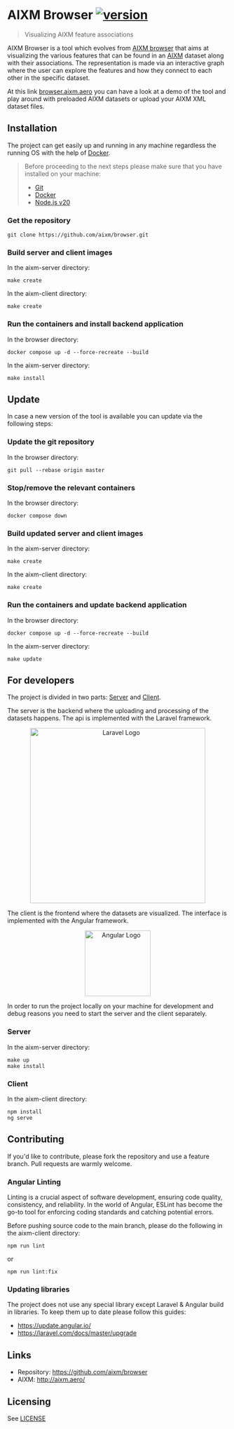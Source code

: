 # AIXM Browser [![version](https://img.shields.io/badge/version-1.0.2-yellow.svg)](https://semver.org)
> Visualizing AIXM feature associations

AIXM Browser is a tool which evolves from [AIXM browser](https://github.com/eurocontrol-swim/aixm-graph) that aims at visualizing the various features that can be found in an [AIXM](http://aixm.aero/) 
dataset along with their associations. The representation is made via an interactive graph where the user can explore 
the features and how they connect to each other in the specific dataset. 

At this link [browser.aixm.aero](https://browser.aixm.aero/) you can have a look at a demo of 
the tool and play around with preloaded AIXM datasets or upload your AIXM XML dataset files.

## Installation

The project can get easily up and running in any machine regardless the running OS with the help of 
[Docker](https://www.docker.com/).

> Before proceeding to the next steps please make sure that you have installed on your machine:
>   - [Git](https://git-scm.com/book/en/v2/Getting-Started-Installing-Git) 
>   - [Docker](https://docs.docker.com/get-docker/)
>   - [Node.js v20](https://nodejs.org/dist/latest-v20.x/)

### Get the repository

```shell script
git clone https://github.com/aixm/browser.git
```

### Build server and client images

In the aixm-server directory:
```shell script
make create
```
In the aixm-client directory:
```shell script
make create
```

### Run the containers and install backend application

In the browser directory:
```shell script
docker compose up -d --force-recreate --build
```
In the aixm-server directory:
```shell script
make install
```

## Update
In case a new version of the tool is available you can update via the following steps:

### Update the git repository
In the browser directory:
```shell script
git pull --rebase origin master
```

### Stop/remove the relevant containers

In the browser directory:
```shell script
docker compose down
```

### Build updated server and client images

In the aixm-server directory:
```shell script
make create
```
In the aixm-client directory:
```shell script
make create
```

### Run the containers and update backend application

In the browser directory:
```shell script
docker compose up -d --force-recreate --build
```
In the aixm-server directory:
```shell script
make update
```


## For developers

The project is divided in two parts: [Server](./aixm-server/README.md) and [Client](./aixm-client/README.md). 

The server is the backend where the uploading and processing of the datasets happens. The api is implemented with the Laravel framework.
<p align="center"><a href="https://laravel.com" target="_blank"><img src="https://raw.githubusercontent.com/laravel/art/master/logo-lockup/5%20SVG/2%20CMYK/1%20Full%20Color/laravel-logolockup-cmyk-red.svg" width="400" alt="Laravel Logo"></a></p>

The client is the frontend where the datasets are visualized. The interface is implemented with the Angular framework.
<p align="center"><a href="https://angular.io/" target="_blank"><img src="https://angular.io/assets/images/logos/angular/angular.svg" width="150" alt="Angular Logo"></a></p>

In order to run the project locally on your machine for development and debug reasons you need to start the server 
and the client separately.

### Server
In the aixm-server directory:
```shell script
make up
make install
```

### Client
In the aixm-client directory:
```shell script
npm install
ng serve
```

    
## Contributing
If you'd like to contribute, please fork the repository and use a feature branch. Pull requests are warmly welcome.

### Angular Linting
Linting is a crucial aspect of software development, ensuring code quality, consistency, and reliability. In the world of Angular, ESLint has become the go-to tool for enforcing coding standards and catching potential errors.

Before pushing source code to the main branch, please do the following in the aixm-client directory:
```shell script
npm run lint
```
or
```shell script
npm run lint:fix
```
### Updating libraries
The project does not use any special library except Laravel & Angular build in libraries. To keep them up to date please follow this guides:
- https://update.angular.io/
- https://laravel.com/docs/master/upgrade



## Links
- Repository: https://github.com/aixm/browser
- AIXM: http://aixm.aero/


## Licensing

See [LICENSE](LICENSE)
